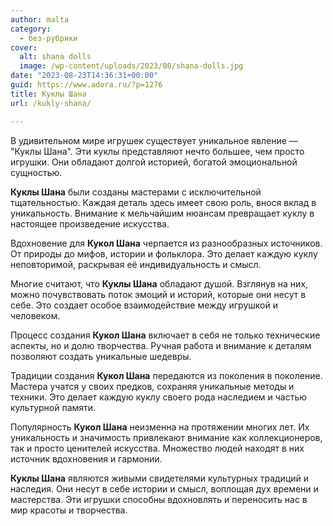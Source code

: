 ```yaml
---
author: malta
category:
  - без-рубрики
cover:
  alt: shana dolls
  image: /wp-content/uploads/2023/08/shana-dolls.jpg
date: "2023-08-23T14:36:31+00:00"
guid: https://www.adora.ru/?p=1276
title: Куклы Шана
url: /kukly-shana/

---
```

В удивительном мире игрушек существует уникальное явление — "Куклы Шана". Эти куклы представляют нечто большее, чем просто игрушки. Они обладают долгой историей, богатой эмоциональной сущностью.

**Куклы Шана** были созданы мастерами с исключительной тщательностью. Каждая деталь здесь имеет свою роль, внося вклад в уникальность. Внимание к мельчайшим нюансам превращает куклу в настоящее произведение искусства.

Вдохновение для **Кукол Шана** черпается из разнообразных источников. От природы до мифов, истории и фольклора. Это делает каждую куклу неповторимой, раскрывая её индивидуальность и смысл.

Многие считают, что **Куклы Шана** обладают душой. Взглянув на них, можно почувствовать поток эмоций и историй, которые они несут в себе. Это создает особое взаимодействие между игрушкой и человеком.

Процесс создания **Кукол Шана** включает в себя не только технические аспекты, но и долю творчества. Ручная работа и внимание к деталям позволяют создать уникальные шедевры.

Традиции создания **Кукол Шана** передаются из поколения в поколение. Мастера учатся у своих предков, сохраняя уникальные методы и техники. Это делает каждую куклу своего рода наследием и частью культурной памяти.

Популярность **Кукол Шана** неизменна на протяжении многих лет. Их уникальность и значимость привлекают внимание как коллекционеров, так и просто ценителей искусства. Множество людей находят в них источник вдохновения и гармонии.

**Куклы Шана** являются живыми свидетелями культурных традиций и наследия. Они несут в себе истории и смысл, воплощая дух времени и мастерства. Эти игрушки способны вдохновлять и переносить нас в мир красоты и творчества.
